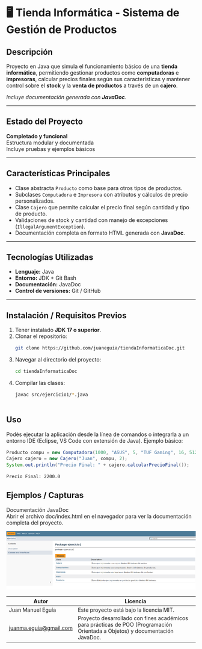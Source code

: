# 🖥️ Tienda Informática - Sistema de Gestión de Productos

## Descripción
Proyecto en Java que simula el funcionamiento básico de una **tienda informática**, permitiendo gestionar productos como **computadoras** e **impresoras**, calcular precios finales según sus características y mantener control sobre el **stock** y la **venta de productos** a través de un **cajero**.  

_Incluye documentación generada con **JavaDoc**._

---

## Estado del Proyecto
 **Completado y funcional**  
 Estructura modular y documentada  
 Incluye pruebas y ejemplos básicos  

---

## Características Principales
- Clase abstracta `Producto` como base para otros tipos de productos.  
- Subclases `Computadora` e `Impresora` con atributos y cálculos de precio personalizados.  
- Clase `Cajero` que permite calcular el precio final según cantidad y tipo de producto.  
- Validaciones de stock y cantidad con manejo de excepciones (`IllegalArgumentException`).  
- Documentación completa en formato HTML generada con **JavaDoc**.

---

## Tecnologías Utilizadas
- **Lenguaje:** Java
- **Entorno:** JDK + Git Bash
- **Documentación:** JavaDoc  
- **Control de versiones:** Git / GitHub  

---

## Instalación / Requisitos Previos
1. Tener instalado **JDK 17 o superior**.  
2. Clonar el repositorio:
   ```bash
   git clone https://github.com/juaneguia/tiendaInformaticaDoc.git
3. Navegar al directorio del proyecto:
   ```bash
   cd tiendaInformaticaDoc
4. Compilar las clases:
   ```bash
   javac src/ejercicio1/*.java
 
## Uso
Podés ejecutar la aplicación desde la línea de comandos o integrarla a un entorno IDE (Eclipse, VS Code con extensión de Java).
Ejemplo básico:
```java
Producto compu = new Computadora(1000, "ASUS", 5, "TUF Gaming", 16, 512, true);
Cajero cajero = new Cajero("Juan", compu, 2);
System.out.println("Precio Final: " + cajero.calcularPrecioFinal());
```
```bash
Precio Final: 2200.0
```
## Ejemplos / Capturas
Documentación JavaDoc  
Abrir el archivo doc/index.html en el navegador para ver la documentación completa del proyecto.

![Vista del Javadoc](img/javadoc.png)

| **Autor** | **Licencia** | 
|------------|------------|
| Juan Manuel Eguía      | Este proyecto está bajo la licencia MIT.     | 
| juanma.eguia@gmail.com     | Proyecto desarrollado con fines académicos para prácticas de POO (Programación Orientada a Objetos) y documentación JavaDoc.    | 




 



 

